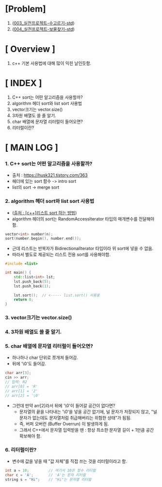 # [Problem]
1. ([003_실전프로젝트-수고르기-std](../kmu_practical_programming/003_kpp_number_picking.cpp))
2. ([004_실전프로젝트-보물찾기-std](../kmu_practical_programming/004_kpp_treasure_hunt.cpp))
# [ Overview ]
1. c++ 기본 사용법에 대해 많이 익힌 날인듯함.
# [ INDEX ]
1. C++ sort는 어떤 알고리즘을 사용할까?
2. algorithm 헤더 sort와 list sort 사용법
3. vector크기는 vector.size()
4. 3차원 배열도 쓸 줄 알기.
5. char 배열에 문자열 리터럴이 들어오면?
6. 리터럴이란?
# [ MAIN LOG ]
### 1. C++ sort는 어떤 알고리즘을 사용할까?
- 출처 : https://husk321.tistory.com/363
- <algorithm> 헤더에 있는 sort 함수 -> intro sort
- list의 sort -> merge sort
  
### 2. algorithm 헤더 sort와 list sort 사용법
- ([출처 : [c++]리스트 sort 하는 방법](https://blossoming-man.tistory.com/entry/%EB%A6%AC%EC%8A%A4%ED%8A%B8%EC%9D%98-%EB%B0%98%EB%B3%B5%EC%9E%90%EB%8A%94-BidirectionalIterator-%ED%83%80%EC%9E%85%EC%9D%B4%EB%8B%A4))
- algorithm 헤더의 sort는 RandomAccessIterator 타입의 매개변수를 전달해야 함.
```cpp
vector<int> number(n);
sort(number.begin(), number.end());
```
- 근데 리스트는 반복자가 BidirectionalIterator 타입이라 위 sort에 넣을 수 없음.
- 따라서 별도로 제공되는 리스트 전용 sort를 사용해야함.
```cpp
#include <list>

int main() {
	std::list<int> lst;
    lst.push_back(5);
    lst.push_back(1);
    
    lst.sort();  // <----- list.sort() 사용용
    return 0;
}

```
### 3. vector크기는 vector.size()
### 4. 3차원 배열도 쓸 줄 알기.
### 5. char 배열에 문자열 리터럴이 들어오면?
- 하나하나 char 단위로 쪼개져 들어감.
- 뒤에 '\0'도 들어감.
```cpp
char arr[3];
cin >> arr;
// 입력: R2
// arr[0] = 'R'
// arr[1] = '2'
// arr[2] = '\0'
```
- 그런데 만약 arr[2]라서 뒤에 '\0'이 들어갈 공간이 없다면?
  - 문자열의 끝을 나타내는 '\0'을 넣을 공간 없기에, 널 문자가 저장되지 않고, "널 문자가 없는데도 문자열처럼 취급해버리는 위험한 상태"가 됨됨.
  - 즉, 버퍼 오버런 (Buffer Overrun) 이 발생하게 됨.
  - 그래서 C++에서 문자열 입력받을 땐 : 항상 최소한 문자열 길이 + 1만큼 공간 확보해야 함.



### 6. 리터럴이란?
- 변수에 값을 넣을 때 "값 자체"를 직접 쓰는 것을 리터럴이라고 함.
```cpp
int a = 10;         // 여기서 10은 정수 리터럴
char c = 'A';       // 'A'는 문자 리터럴
string s = "Hi";    // "Hi"는 문자열 리터럴
```
